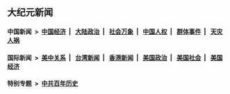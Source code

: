 ## 大纪元新闻

#### 中国新闻 &nbsp;>&nbsp; [中国经济](indexes/ncid283/README.md?10141245) &nbsp;| &nbsp; [大陆政治](indexes/ncid277/README.md?10141245) &nbsp;| &nbsp; [社会万象](indexes/ncid282/README.md?10141245) &nbsp;| &nbsp; [中国人权](indexes/ncid278/README.md?10141245) &nbsp;| &nbsp; [群体事件](indexes/ncid279/README.md?10141245) &nbsp;| &nbsp; [天灾人祸](indexes/ncid280/README.md?10141245)

#### 国际新闻 &nbsp;>&nbsp; [美中关系](indexes/nf1412576/README.md?10141245) &nbsp;| &nbsp; [台湾新闻](indexes/ncid1349361/README.md?10141245) &nbsp;| &nbsp; [香港新闻](indexes/ncid1349362/README.md?10141245) &nbsp;| &nbsp; [美国政治](indexes/ncid1078159/README.md?10141245) &nbsp;| &nbsp; [美国社会](indexes/ncid1078160/README.md?10141245) &nbsp;| &nbsp; [美国经济](indexes/ncid1078158/README.md?10141245)

#### 特别专题 &nbsp;>&nbsp; [中共百年历史](https://github.com/epoch-news/epoch-special/blob/master/README.md?10141245)  
